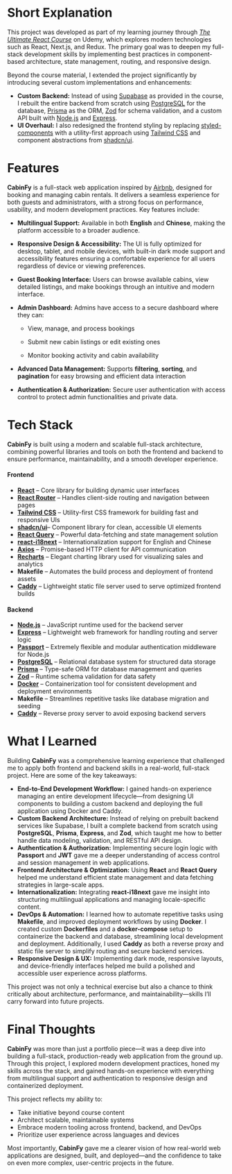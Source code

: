 # Short Explanation

This project was developed as part of my learning journey through [*The Ultimate React Course*](https://www.udemy.com/course/the-ultimate-react-course/) on Udemy, which explores modern technologies such as React, Next.js, and Redux. The primary goal was to deepen my full-stack development skills by implementing best practices in component-based architecture, state management, routing, and responsive design.

Beyond the course material, I extended the project significantly by introducing several custom implementations and enhancements:

* **Custom Backend:** Instead of using [Supabase](https://supabase.com/) as provided in the course, I rebuilt the entire backend from scratch using [PostgreSQL](https://www.postgresql.org/) for the database, [Prisma](https://www.prisma.io/) as the ORM, [Zod](https://zod.dev/) for schema validation, and a custom API built with [Node.js](https://nodejs.org/) and [Express](https://expressjs.com/).
* **UI Overhaul:** I also redesigned the frontend styling by replacing [styled-components](https://styled-components.com/) with a utility-first approach using [Tailwind CSS](https://tailwindcss.com/) and component abstractions from [shadcn/ui](https://ui.shadcn.com/).

# Features

**CabinFy** is a full-stack web application inspired by [Airbnb](https://www.airbnb.com), designed for booking and managing cabin rentals. It delivers a seamless experience for both guests and administrators, with a strong focus on performance, usability, and modern development practices. Key features include:

- **Multilingual Support:** Available in both **English** and **Chinese**, making the platform accessible to a broader audience.
- **Responsive Design & Accessibility:** The UI is fully optimized for desktop, tablet, and mobile devices, with built-in dark mode support and accessibility features ensuring a comfortable experience for all users regardless of device or viewing preferences.
- **Guest Booking Interface:** Users can browse available cabins, view detailed listings, and make bookings through an intuitive and modern interface.
- **Admin Dashboard:** Admins have access to a secure dashboard where they can:

  * View, manage, and process bookings

  * Submit new cabin listings or edit existing ones

  * Monitor booking activity and cabin availability
- **Advanced Data Management:** Supports **filtering**, **sorting**, and **pagination** for easy browsing and efficient data interaction
- **Authentication & Authorization:** Secure user authentication with access control to protect admin functionalities and private data.

# Tech Stack

**CabinFy** is built using a modern and scalable full-stack architecture, combining powerful libraries and tools on both the frontend and backend to ensure performance, maintainability, and a smooth developer experience.

#### Frontend

* [**React**](https://react.dev/) – Core library for building dynamic user interfaces
* [**React Router**](https://reactrouter.com/) – Handles client-side routing and navigation between pages
* [**Tailwind CSS**](https://tailwindcss.com/) – Utility-first CSS framework for building fast and responsive UIs
* [**shadcn/ui**](https://ui.shadcn.com/)– Component library for clean, accessible UI elements
* [**React Query**](https://tanstack.com/query/latest) – Powerful data-fetching and state management solution
* [**react-i18next**](https://react.i18next.com/) – Internationalization support for English and Chinese
* [**Axios**](https://axios-http.com/) – Promise-based HTTP client for API communication
* [**Recharts**](https://recharts.org/) – Elegant charting library used for visualizing sales and analytics
* **Makefile** – Automates the build process and deployment of frontend assets
* [**Caddy**](https://caddyserver.com/) – Lightweight static file server used to serve optimized frontend builds

#### Backend

* [**Node.js**](https://nodejs.org/) – JavaScript runtime used for the backend server
* [**Express**](https://expressjs.com/) – Lightweight web framework for handling routing and server logic
* [**Passport**](https://www.passportjs.org/) – Extremely flexible and modular authentication middleware for Node.js
* [**PostgreSQL**](https://www.postgresql.org/) – Relational database system for structured data storage
* [**Prisma**](https://www.prisma.io/) – Type-safe ORM for database management and queries
* [**Zod**](https://zod.dev/) – Runtime schema validation for data safety
* [**Docker**](https://www.docker.com/) – Containerization tool for consistent development and deployment environments
* **Makefile** – Streamlines repetitive tasks like database migration and seeding
* [**Caddy**](https://caddyserver.com/) – Reverse proxy server to avoid exposing backend servers

# What I Learned

Building **CabinFy** was a comprehensive learning experience that challenged me to apply both frontend and backend skills in a real-world, full-stack project. Here are some of the key takeaways:

* **End-to-End Development Workflow:** I gained hands-on experience managing an entire development lifecycle—from designing UI components to building a custom backend and deploying the full application using Docker and Caddy.
* **Custom Backend Architecture:** Instead of relying on prebuilt backend services like Supabase, I built a complete backend from scratch using **PostgreSQL**, **Prisma**, **Express**, and **Zod**, which taught me how to better handle data modeling, validation, and RESTful API design.
* **Authentication & Authorization:** Implementing secure login logic with **Passport** and **JWT** gave me a deeper understanding of access control and session management in web applications.
* **Frontend Architecture & Optimization:** Using **React** and **React Query** helped me understand efficient state management and data fetching strategies in large-scale apps.
* **Internationalization:** Integrating **react-i18next** gave me insight into structuring multilingual applications and managing locale-specific content.
* **DevOps & Automation:** I learned how to automate repetitive tasks using **Makefile**, and improved deployment workflows by using **Docker**. I created custom **Dockerfiles** and a **docker-compose** setup to containerize the backend and database, streamlining local development and deployment. Additionally, I used **Caddy** as both a reverse proxy and static file server to simplify routing and secure backend services.
* **Responsive Design & UX:** Implementing dark mode, responsive layouts, and device-friendly interfaces helped me build a polished and accessible user experience across platforms.

This project was not only a technical exercise but also a chance to think critically about architecture, performance, and maintainability—skills I’ll carry forward into future projects.

# Final Thoughts

**CabinFy** was more than just a portfolio piece—it was a deep dive into building a full-stack, production-ready web application from the ground up. Through this project, I explored modern development practices, honed my skills across the stack, and gained hands-on experience with everything from multilingual support and authentication to responsive design and containerized deployment.

This project reflects my ability to:

* Take initiative beyond course content
* Architect scalable, maintainable systems
* Embrace modern tooling across frontend, backend, and DevOps
* Prioritize user experience across languages and devices

Most importantly, **CabinFy** gave me a clearer vision of how real-world web applications are designed, built, and deployed—and the confidence to take on even more complex, user-centric projects in the future.